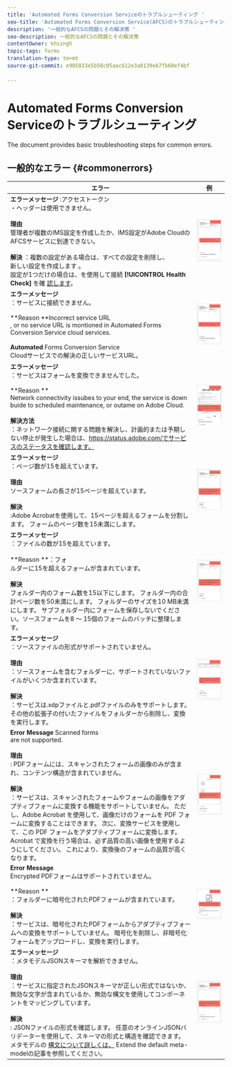 ```yaml
---
title: 'Automated Forms Conversion Serviceのトラブルシューティング '
seo-title: 'Automated Forms Conversion Service(AFCS)のトラブルシューティング '
description: '一般的なAFCSの問題とその解決策 '
seo-description: 一般的なAFCSの問題とその解決策
contentOwner: khsingh
topic-tags: forms
translation-type: tm+mt
source-git-commit: e905833e5b58c05aac612e3a8139eb7fb60ef4bf

---
```



# Automated Forms Conversion Serviceのトラブルシューティング


<!--The article provides information on installation, configuration and administration issues that may arise in an Automated Forms Conversion Service production environment. --> The document  provides basic troubleshooting steps for common errors.

## 一般的なエラー {#commonerrors}

| エラー | 例 |
|--- |--- |
| **エラーメッセージ** :アクセストークン <br> ・ヘッダーは使用できません。 <br><br>**理由&#x200B;**<br>管理者が複数のIMS設定を作成したか、IMS設定がAdobe CloudのAFCSサービスに到達できない。<br><br>**解決** ：複数の設定がある場合は、すべての設定を削除し、 <br> 新しい設定を作成します [](configure-service.md#obtainpubliccertificates)。 <br> 設定が1つだけの場合は、を使用して接続 **[!UICONTROL Health Check]** を確 [認します](configure-service.md#createintegrationoption)。 | ![アクセストークンヘッダーが使用できません](assets/invalid-ims-configuration.png) |
| **エラーメッセージ**<br> ：サービスに接続できません。  <br><br>**Reason **Incorrect service URL<br>, or no service URL is montioned in Automated Forms Conversion Service cloud services.<br><br>**Automated** Forms Conversion Service <br>[](configure-service.md#configure-the-cloud-service) Cloudサービスでの解決の正しいサービスURL。 | ![サービスに接続できません。](assets/wrong-endpoint-configured.png) |
| **エラーメッセージ**<br> ：サービスはフォームを変換できませんでした。  <br><br>**Reason **<br>Network connectivity issubes to your end, the service is down buide to scheduled maintenance, or outame on Adobe Cloud.<br><br>**解決方法**<br> ：ネットワーク接続に関する問題を解決し、計画的または予期しない停止が発生した場合は、https://status.adobe.com/でサービスのステータスを確認します。 | ![サービスに接続できません。](assets/service-failure.png) |
| **エラーメッセージ**<br> ：ページ数が15を超えています。  <br><br>**理由&#x200B;**<br>ソースフォームの長さが15ページを超えています。<br><br>**解決**<br> :Adobe Acrobatを使用して、15ページを超えるフォームを分割します。 フォームのページ数を15未満にします。 | ![サービスに接続できません。](assets/number-of-pages.png) |
| **エラーメッセージ**<br> ：ファイルの数が15を超えています。  <br><br>**Reason **：フォ<br>ルダーに15を超えるフォームが含まれています。<br><br>**解決**<br> フォルダー内のフォーム数を15以下にします。 フォルダー内の合計ページ数を50未満にします。 フォルダーのサイズを10 MB未満にします。 サブフォルダー内にフォームを保存しないでください。ソースフォームを8 ～ 15個のフォームのバッチに整理します。 | ![サービスに接続できません。](assets/number-of-pages.png) |
| **エラーメッセージ**<br> ：ソースファイルの形式がサポートされていません。  <br><br>**理由&#x200B;**<br>：ソースフォームを含むフォルダーに、サポートされていないファイルがいくつか含まれています。<br><br>**解決**<br> ：サービスは.xdpファイルと.pdfファイルのみをサポートします。 その他の拡張子の付いたファイルをフォルダーから削除し、変換を実行します。 | ![サービスに接続できません。](assets/unsupported-file-formats.png) |
| **Error Message** Scanned forms <br> are not supported.  <br><br>**理由&#x200B;**<br>: PDFフォームには、スキャンされたフォームの画像のみが含まれ、コンテンツ構造が含まれていません。<br><br>**解決**<br> ：サービスは、スキャンされたフォームやフォームの画像をアダプティブフォームに変換する機能をサポートしていません。 ただし、Adobe Acrobat を使用して、画像だけのフォームを PDF フォームに変換することはできます。 次に、変換サービスを使用して、この PDF フォームをアダプティブフォームに変換します。 Acrobat で変換を行う場合は、必ず品質の高い画像を使用するようにしてください。 これにより、変換後のフォームの品質が高くなります。 | ![サービスに接続できません。](assets/scanned-forms-error.png) |
| **Error Message**<br> Encrypted PDFフォームはサポートされていません。  <br><br>**Reason **<br>：フォルダーに暗号化されたPDFフォームが含まれています。<br><br>**解決**<br> ：サービスは、暗号化されたPDFフォームからアダプティブフォームへの変換をサポートしていません。 暗号化を削除し、非暗号化フォームをアップロードし、変換を実行します。 | ![サービスに接続できません。](assets/secured-pdf-form.png) |
| **エラーメッセージ**<br> ：メタモデルJSONスキーマを解析できません。  <br><br>**理由&#x200B;**<br>：サービスに指定されたJSONスキーマが正しい形式ではないか、無効な文字が含まれているか、無効な構文を使用してコンポーネントをマッピングしています。<br><br>**解決**<br> : JSONファイルの形式を確認します。 任意のオンラインJSONバリデーターを使用して、スキーマの形式と構造を確認できます。 メタモデルの [構文について詳しくは、](extending-the-default-meta-model.md) Extend the default meta-modelの記事を参照してください。 | ![サービスに接続できません。](assets/invalid-meta-model-schema.png) |

<!--

<table>
<thead>
<tr>
<th>Error</th>
<th>Example</th>
</tr>
</thead>
<tbody>
<tr>
<td><strong>Error Message</strong> <p> The access token header is not available. </p><br><strong>Reason</strong> <br> An administrator has created multiple IMS configurations or IMS configuration is not able to reach AFCS service on Adobe Cloud. <br><br><strong>Resolution</strong> <br> If there are multiple configurations, delete all the configurations and <a href="configure-service.md#obtainpubliccertificates">create a new configuration</a>. <br> If there is a single configuration, use <strong> Health Check </strong> to <a href="configure-service.md#createintegrationoption">check connectivity</a>.</td>
<td><img alt="The access token header is not available" src="assets/invalid-ims-configuration.png" /></td>
</tr>
<tr>
<td><strong>Error Message</strong> <br> Unable to connect to the service.  <br><br><strong>Reason</strong> <br> Incorrect service URL or no service URL is mentioned in Automated Forms Conversion Service cloud services. <br><br><strong>Resolution</strong> <br> Correct <a href="configure-service.md#configure-the-cloud-service">Service URL</a> in Automated Forms Conversion Service Cloud services.</td>
<td><img alt="Unable to connect to the service." src="assets/wrong-endpoint-configured.png" /></td>
</tr>
<tr>
<td><strong>Error Message</strong> <br> The service failed to convert the form.  <br><br><strong>Reason</strong> <br> Network connectivity issues at your end, the service is down due to scheduled maintenance, or outage on Adobe Cloud. <br><br><strong>Resolution</strong> <br> Resolve network connectivity issues at your end and check the status of the service on <a href="https://status.adobe.com/">https://status.adobe.com/</a> for a planned or unplanned outage.</td>
<td><img alt="The service failed to convert the form." src="assets/service-failure.png" /></td>
</tr>
<tr>
<td><strong>Error Message</strong> <br> The number of pages is more than 15.  <br><br><strong>Reason</strong> <br> The source form is more than 15 pages long.  <br><br><strong>Resolution</strong> <br> Use Adobe Acrobat to split forms with more than 15 pages. Bring the number of pages in a form to less than 15.</td>
<td><img alt="The number of pages is more than 15." src="assets/number-of-pages.png" /></td>
</tr>
<tr>
<td><strong>Error Message</strong> <br> The number of files is more than 15.  <br><br><strong>Reason</strong> <br>  The folder contains more than 15 forms. <br><br><strong>Resolution</strong> <br> Bring the number of forms in a folder to less than or equal to 15. Bring the total number of pages in a folder less than 50. Bring the size of the folder to less than 10 MB. Do not keep forms in a sub-folder. Organize source forms into a batch of 8-15 forms.</td>
<td><img alt="The number of files is more than 15." src="assets/number-of-pages.png" /></td>
</tr>
<tr>
<td><strong>Error Message</strong> <br> The source file format is not supported.  <br><br><strong>Reason</strong> <br> The folder containing source forms have some unsupported files. <br><br><strong>Resolution</strong> <br> The service supports only .xdp and .pdf files. Remove files with any other extension from the folder and run the conversion.</td>
<td><img alt="The source file format is not supported." src="assets/unsupported-file-formats.png" /></td>
</tr>
<tr>
<td><strong>Error Message</strong> <br> Scanned forms are not supported.  <br><br><strong>Reason</strong> <br> The PDF form contains only scanned images of the form and contains no content structure. <br><br><strong>Resolution</strong> <br> The service does not support converting scanned forms or an image of a form to an adaptive out-of-the-box. However, you use Adobe Acrobat to convert the image of a form to a PDF Form. Then, use the service to convert the PDF Form to an adaptive form. Always use a high-quality image of the form for conversion in Acrobat. It improves the quality of the conversion.</td>
<td><img alt="Scanned forms are not supported." src="assets/scanned-forms-error.png" /></td>
</tr>
<tr>
<td><strong>Error Message</strong> <br> Encrypted PDF form is not supported.  <br><br><strong>Reason</strong> <br> The folder contains encrypted PDF forms. <br><br><strong>Resolution</strong> <br> The service does not support converting an encrypted PDF form to an adaptive form. Remove the encryption, upload the non-encrypted form, and run the conversion.</td>
<td><img alt="Encrypted PDF form is not supported." src="assets/secured-pdf-form.png" /></td>
</tr>
<tr>
<td><strong>Error Message</strong> <br> Unable to parse meta-model JSON schema.  <br><br><strong>Reason</strong> <br> The JSON schema supplied to the service is not properly formatted, contains invalid characters, or uses invalid syntax to map components.  <br><br><strong>Resolution</strong> <br> Check the formatting of the JSON file. You can use any online JSON validator to check the formatting and structure of the schema. See, <a href="extending-the-default-meta-model.md">Extend the default meta-model</a> article for information on meta-model syntax.</td>
<td><img alt="Unable to parse meta-model JSON schema" src="assets/invalid-meta-model-schema.png" /></td>
</tr>
</tbody>
</table>
-->